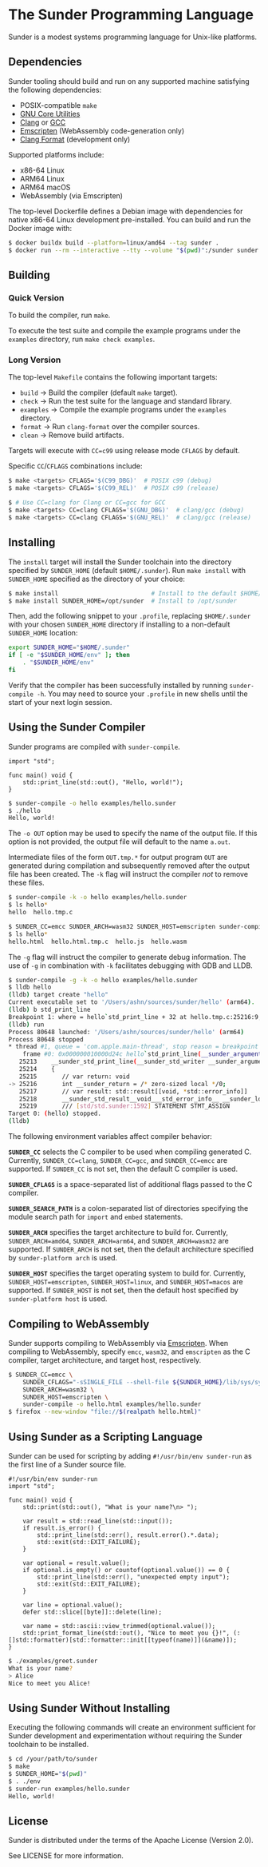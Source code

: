 # The Sunder Programming Language
Sunder is a modest systems programming language for Unix-like platforms.

## Dependencies
Sunder tooling should build and run on any supported machine satisfying the
following dependencies:

+ POSIX-compatible `make`
+ [GNU Core Utilities](https://www.gnu.org/software/coreutils/)
+ [Clang](https://clang.llvm.org/) or [GCC](https://gcc.gnu.org/)
+ [Emscripten](https://emscripten.org/) (WebAssembly code-generation only)
+ [Clang Format](https://clang.llvm.org/docs/ClangFormat.html) (development only)

Supported platforms include:
+ x86-64 Linux
+ ARM64 Linux
+ ARM64 macOS
+ WebAssembly (via Emscripten)

The top-level Dockerfile defines a Debian image with dependencies for native
x86-64 Linux development pre-installed. You can build and run the Docker image
with:

```sh
$ docker buildx build --platform=linux/amd64 --tag sunder .             # Build the image (do this once)
$ docker run --rm --interactive --tty --volume "$(pwd)":/sunder sunder  # Run the image (do this every time)
```

## Building
### Quick Version
To build the compiler, run `make`.

To execute the test suite and compile the example programs under the `examples`
directory, run `make check examples`.

### Long Version
The top-level `Makefile` contains the following important targets:

+ `build` → Build the compiler (default `make` target).
+ `check` → Run the test suite for the language and standard library.
+ `examples` → Compile the example programs under the `examples` directory.
+ `format` → Run `clang-format` over the compiler sources.
+ `clean` → Remove build artifacts.

Targets will execute with `CC=c99` using release mode `CFLAGS` by default.

Specific `CC`/`CFLAGS` combinations include:

```sh
$ make <targets> CFLAGS='$(C99_DBG)'  # POSIX c99 (debug)
$ make <targets> CFLAGS='$(C99_REL)'  # POSIX c99 (release)

$ # Use CC=clang for Clang or CC=gcc for GCC
$ make <targets> CC=clang CFLAGS='$(GNU_DBG)'  # clang/gcc (debug)
$ make <targets> CC=clang CFLAGS='$(GNU_REL)'  # clang/gcc (release)
```

## Installing
The `install` target will install the Sunder toolchain into the directory
specified by `SUNDER_HOME` (default `$HOME/.sunder`). Run `make install` with
`SUNDER_HOME` specified as the directory of your choice:

```sh
$ make install                          # Install to the default $HOME/.sunder
$ make install SUNDER_HOME=/opt/sunder  # Install to /opt/sunder
```

Then, add the following snippet to your `.profile`, replacing `$HOME/.sunder`
with your chosen `SUNDER_HOME` directory if installing to a non-default
`SUNDER_HOME` location:

```sh
export SUNDER_HOME="$HOME/.sunder"
if [ -e "$SUNDER_HOME/env" ]; then
    . "$SUNDER_HOME/env"
fi
```

Verify that the compiler has been successfully installed by running
`sunder-compile -h`. You may need to source your `.profile` in new shells until
the start of your next login session.

## Using the Sunder Compiler
Sunder programs are compiled with `sunder-compile`.

```sunder
import "std";

func main() void {
    std::print_line(std::out(), "Hello, world!");
}
```

```sh
$ sunder-compile -o hello examples/hello.sunder
$ ./hello
Hello, world!
```

The `-o OUT` option may be used to specify the name of the output file. If this
option is not provided, the output file will default to the name `a.out`.

Intermediate files of the form `OUT.tmp.*` for output program `OUT` are
generated during compilation and subsequently removed after the output file has
been created. The `-k` flag will instruct the compiler *not* to remove these
files.

```sh
$ sunder-compile -k -o hello examples/hello.sunder
$ ls hello*
hello  hello.tmp.c

$ SUNDER_CC=emcc SUNDER_ARCH=wasm32 SUNDER_HOST=emscripten sunder-compile -k -o hello.html examples/hello.sunder
$ ls hello*
hello.html  hello.html.tmp.c  hello.js  hello.wasm
```

The `-g` flag will instruct the compiler to generate debug information. The use
of `-g` in combination with `-k` facilitates debugging with GDB and LLDB.

```sh
$ sunder-compile -g -k -o hello examples/hello.sunder
$ lldb hello
(lldb) target create "hello"
Current executable set to '/Users/ashn/sources/sunder/hello' (arm64).
(lldb) b std_print_line
Breakpoint 1: where = hello`std_print_line + 32 at hello.tmp.c:25216:9, address = 0x000000010000d24c
(lldb) run
Process 80648 launched: '/Users/ashn/sources/sunder/hello' (arm64)
Process 80648 stopped
* thread #1, queue = 'com.apple.main-thread', stop reason = breakpoint 1.1
    frame #0: 0x000000010000d24c hello`std_print_line(__sunder_argument_0_writer=__sunder_std_writer @ 0x000000016fdff0c0, __sunder_argument_1_str=(start = "Hello, world!", count = 13)) at hello.tmp.c:25216:9
   25213	__sunder_std_print_line(__sunder_std_writer __sunder_argument_0_writer, __sunder_slice_of_byte __sunder_argument_1_str)
   25214	{
   25215	   // var return: void
-> 25216	   int __sunder_return = /* zero-sized local */0;
   25217	   // var result: std::result[[void, *std::error_info]]
   25218	   __sunder_std_result__void___std_error_info__ __sunder_local_0_result = {/* uninit */0};
   25219	   /// [std/std.sunder:1592] STATEMENT STMT_ASSIGN
Target 0: (hello) stopped.
(lldb)
```

The following environment variables affect compiler behavior:

**`SUNDER_CC`** selects the C compiler to be used when compiling generated C.
Currently, `SUNDER_CC=clang`, `SUNDER_CC=gcc`, and `SUNDER_CC=emcc` are
supported. If `SUNDER_CC` is not set, then the default C compiler is used.

**`SUNDER_CFLAGS`** is a space-separated list of additional flags passed to the
C compiler.

**`SUNDER_SEARCH_PATH`** is a colon-separated list of directories specifying
the module search path for `import` and `embed` statements.

**`SUNDER_ARCH`** specifies the target architecture to build for. Currently,
`SUNDER_ARCH=amd64`, `SUNDER_ARCH=arm64`, and `SUNDER_ARCH=wasm32` are
supported. If `SUNDER_ARCH` is not set, then the default architecture specified
by `sunder-platform arch` is used.

**`SUNDER_HOST`** specifies the target operating system to build for.
Currently, `SUNDER_HOST=emscripten`, `SUNDER_HOST=linux`, and
`SUNDER_HOST=macos` are supported. If `SUNDER_HOST` is not set, then the
default host specified by `sunder-platform host` is used.

## Compiling to WebAssembly
Sunder supports compiling to WebAssembly via
[Emscripten](https://emscripten.org/). When compiling to WebAssembly, specify
`emcc`, `wasm32`, and `emscripten` as the C compiler, target architecture, and
target host, respectively.

```sh
$ SUNDER_CC=emcc \
    SUNDER_CFLAGS="-sSINGLE_FILE --shell-file ${SUNDER_HOME}/lib/sys/sys.wasm32-emscripten.html" \
    SUNDER_ARCH=wasm32 \
    SUNDER_HOST=emscripten \
    sunder-compile -o hello.html examples/hello.sunder
$ firefox --new-window "file://$(realpath hello.html)"
```

## Using Sunder as a Scripting Language
Sunder can be used for scripting by adding `#!/usr/bin/env sunder-run` as the
first line of a Sunder source file.

```sunder
#!/usr/bin/env sunder-run
import "std";

func main() void {
    std::print(std::out(), "What is your name?\n> ");

    var result = std::read_line(std::input());
    if result.is_error() {
        std::print_line(std::err(), result.error().*.data);
        std::exit(std::EXIT_FAILURE);
    }

    var optional = result.value();
    if optional.is_empty() or countof(optional.value()) == 0 {
        std::print_line(std::err(), "unexpected empty input");
        std::exit(std::EXIT_FAILURE);
    }

    var line = optional.value();
    defer std::slice[[byte]]::delete(line);

    var name = std::ascii::view_trimmed(optional.value());
    std::print_format_line(std::out(), "Nice to meet you {}!", (:[]std::formatter)[std::formatter::init[[typeof(name)]](&name)]);
}
```

```sh
$ ./examples/greet.sunder
What is your name?
> Alice
Nice to meet you Alice!
```

## Using Sunder Without Installing
Executing the following commands will create an environment sufficient for
Sunder development and experimentation without requiring the Sunder toolchain
to be installed.

```sh
$ cd /your/path/to/sunder
$ make
$ SUNDER_HOME="$(pwd)"
$ . ./env
$ sunder-run examples/hello.sunder
Hello, world!
```

## License
Sunder is distributed under the terms of the Apache License (Version 2.0).

See LICENSE for more information.
